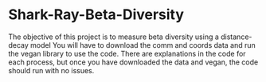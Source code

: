 # Shark-Ray-Beta-Diversity
The objective of this project is to measure beta diversity using a distance-decay model
You will have to download the comm and coords data and run the vegan library to use the code. There are explanations in the code for each process, but once you have downloaded the data and vegan, the code should run with no issues.
